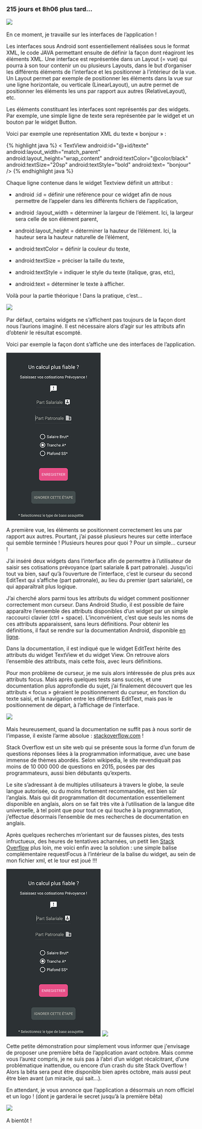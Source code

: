 ---
---

### 215 jours et 8h06 plus tard...

<img src = "https://media.giphy.com/media/2rj8VysAig8QE/giphy.gif"/>

En ce moment, je travaille sur les <span class="highlight-span">interfaces</span> de l’application !

Les interfaces sous Android sont essentiellement réalisées sous le format <span class="highlight-span">XML</span>, le code JAVA permettant ensuite de définir la façon dont réagiront les éléments XML. Une interface est représentée dans un <span class="highlight-span">Layout</span> (= vue) qui pourra à son tour contenir un ou plusieurs Layouts, dans le but d’organiser les différents éléments de l’interface et les positionner à l’intérieur de la vue. Un Layout permet par exemple de positionner les éléments dans la vue sur une ligne horizontale, ou verticale (LinearLayout), un autre permet de positionner les éléments les uns par rapport aux autres (RelativeLayout), etc.

Les éléments constituant les interfaces sont représentés par des <span class="highlight-span">widgets</span>. Par exemple, une simple ligne de texte sera représentée par le widget <TextView> et un bouton par le widget Button. 

Voici par exemple une représentation XML du texte « bonjour » :

{% highlight java %}
< TextView
    android:id="@+id/texte"
    android:layout_width="match_parent"
    android:layout_height="wrap_content"
    android:textColor="@color/black"
    android:textSize="20sp"
    android:textStyle="bold"
    android:text= "bonjour"
/>
{% endhighlight java %}

Chaque ligne contenue dans le widget Textview définit un <span class="highlight-span">attribut</span> :

- <span class="highlight-span">android :id</span> = définir une référence pour ce widget afin de nous permettre de l’appeler dans les différents fichiers de l’application,

- <span class="highlight-span">android :layout_width = déterminer la largeur de l’élément. Ici, la largeur sera celle de son élément parent, 

- <span class="highlight-span">android:layout_height</span> = déterminer la hauteur de l’élément. Ici, la hauteur sera la hauteur naturelle de l’élément,

- <span class="highlight-span">android:textColor</span> = définir la couleur du texte,

- <span class="highlight-span">android:textSize</span> = préciser la taille du texte,

- <span class="highlight-span">android:textStyle</span> = indiquer le style du texte (italique, gras, etc),

- <span class="highlight-span">android:text</span> = déterminer le texte à afficher.


Voilà pour la partie théorique ! Dans la pratique, c’est…

<img src = "https://media.giphy.com/media/Z7YWBq9QCLnB6/giphy.gif"/>

Par défaut, certains widgets ne s’affichent pas toujours de la façon dont nous l’aurions imaginé. Il est nécessaire alors d’agir sur les attributs afin d’obtenir le résultat escompté.  

Voici par exemple la façon dont s’affiche une des interfaces de l’application.

<img src="/img/prev2.png"/>

A première vue, les éléments se positionnent correctement les uns par rapport aux autres. Pourtant, j’ai passé plusieurs heures sur cette interface qui semble terminée ! Plusieurs heures pour quoi ? Pour un simple… <span class="highlight-span">curseur</span> !

J’ai inséré deux widgets <EditText> dans l’interface afin de permettre à l’utilisateur de saisir ses <span class="highlight-span">cotisations prévoyance</span> (part salariale & part patronale). Jusqu’ici tout va bien, sauf qu’à l’ouverture de l’interface, c’est le curseur du second EditText qui s’affiche (part patronale), au lieu du premier (part salariale), ce qui apparaîtrait plus logique.

J’ai cherché alors parmi tous les attributs du widget comment positionner correctement mon curseur. Dans <span class="highlight-span">Android Studio</span>, il est possible de faire apparaître l’ensemble des attributs disponibles d’un widget par un simple raccourci clavier (ctrl + space). L’inconvénient, c’est que seuls les noms de ces attributs apparaissent, sans leurs définitions. Pour obtenir les définitions, il faut se rendre sur la <span class="highlight-span">documentation Android</span>, disponible <a href="https://developer.android.com/reference/android/widget/EditText.html" >en ligne</a>.

Dans la documentation, il est indiqué que le widget EditText hérite des attributs du widget <span class="highlight-span">TextView</span> et du widget <span class="highlight-span">View</span>. On retrouve alors l’ensemble des attributs, mais cette fois, avec leurs définitions.

Pour mon problème de curseur, je me suis alors intéressée de plus près aux attributs <span class="highlight-span">focus</span>. Mais après quelques tests sans succès, et une documentation plus approfondie du sujet, j’ai finalement découvert que les attributs « focus » géraient le positionnement du curseur, en fonction du texte saisi, et la navigation entre les différents EditText, mais pas le positionnement de départ, à l’affichage de l’interface.

<img src="https://media.giphy.com/media/TRFSdeDalM46I/giphy.gif"/>

Mais heureusement, quand la documentation ne suffit pas à nous sortir de l’impasse, il existe l’arme absolue : <a href="https://stackoverflow.com/">stackoverflow.com</a> !

Stack Overflow est un site web qui se présente sous la forme d’un forum de <span class="highlight-span">questions réponses</span> liées à la programmation informatique, avec une base immense de thèmes abordés. Selon wikipedia, le site revendiquait pas moins de 10 000 000 de questions en 2015, posées par des programmateurs, aussi bien débutants qu’experts.

Le site s’adressant à de multiples utilisateurs à travers le globe, la seule langue autorisée, ou du moins fortement recommandée, est bien sûr <span class="highlight-span">l’anglais</span>. Mais qui dit programmation dit documentation essentiellement disponible en anglais, alors on se fait très vite à l’utilisation de la langue dite universelle, à tel point que pour tout ce qui touche à la programmation, j’effectue désormais l’ensemble de mes recherches de documentation en anglais.

Après quelques recherches m’orientant sur de fausses pistes, des tests infructueux, des heures de tentatives acharnées, un petit lien <a href="https://stackoverflow.com/questions/11226710/how-to-place-cursor-to-certain-edittext-box" >Stack Overflow</a> plus loin, me voici enfin avec la solution : une simple balise complémentaire <span class="highlight-span">requestFocus</span> à l’intérieur de la balise du widget, au sein de mon fichier xml, et le tour est joué !!!

<img src="/img/prev1.png"/>

<img src="https://media.giphy.com/media/9nCW9iugMDG4o/giphy.gif"/>

Cette petite démonstration pour simplement vous informer que j'envisage de proposer une première bêta de l’application <span class="highlight-span">avant octobre</span>. Mais comme vous l’aurez compris, je ne suis pas à l’abri d’un widget récalcitrant, d’une problématique inattendue, ou encore d’un crash du site Stack Overflow ! Alors la bêta sera peut être disponible bien après octobre, mais aussi peut être bien avant (un miracle, qui sait…).

En attendant, je vous annonce que l’application a désormais un nom officiel et un logo ! (dont je garderai le secret jusqu’à la première bêta)

<img src="https://media.giphy.com/media/l3q2U4wz2o3Nvrr7G/giphy.gif"/>

A bientôt !
